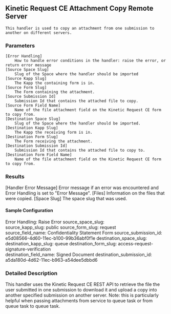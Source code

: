 ## Kinetic Request CE Attachment Copy Remote Server
    This handler is used to copy an attachment from one submission to another on different servers.

### Parameters
    [Error Handling]
        How to handle error conditions in the handler: raise the error, or return error message
    [Source Space Slug]
        Slug of the Space where the handler should be imported
    [Source Kapp Slug]
        The Kapp the containing form is in.
    [Source Form Slug]
        The Form containing the attachment.
    [Source Submission Id]
        Submission Id that contains the attached file to copy.
    [Source Form Field Name]
        Name of the file attachment field on the Kinetic Request CE form to copy from.
    [Destination Space Slug]
        Slug of the Space where the handler should be imported.
    [Destination Kapp Slug]
        The Kapp the receiving form is in.
    [Destination Form Slug]
        The Form receiving the attachment.
    [Destination Submission Id]
        Submission Id that contains the attached file to copy to.
    [Destination Form Field Name]
        Name of the file attachment field on the Kinetic Request CE form to copy from.

### Results
[Handler Error Message]
  Error message if an error was encountered and Error Handling is set to "Error Message".
[Files]
  Information on the files that were copied.
[Space Slug]
  The space slug that was used.

#### Sample Configuration
Error Handling:             Raise Error
source_space_slug:  
source_kapp_slug:           public
source_form_slug:           request    
source_field_name:          Confidentiality Statement Form
source_submission_id:       e5d08566-4d60-11ec-b100-99b36abf0f1e
destination_space_slug:
destination_kapp_slug:      queue
destination_form_slug:      access-request-signature-verification   
destination_field_name:     Signed Document
destination_submission_id:  a5da180d-4d62-11ec-b963-a54dee5dbbd6

### Detailed Description
This handler uses the Kinetic Request CE REST API to retrieve the file the user submitted in one
submission to download it and upload a copy into another specified submission on another server. Note: this is
particularly helpful when passing attachments from service to queue task or from queue task to
queue task.